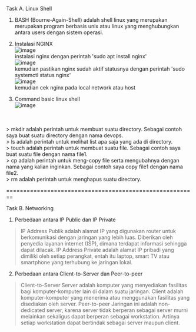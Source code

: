 Task A. Linux Shell

1. BASH (Bourne-Again-Shell) adalah shell linux yang merupakan merupakan program berbasis unix atau linux yang menghubungkan antara users dengan sistem operasi.

2. Instalasi NGINX
<br>![image](https://user-images.githubusercontent.com/52950376/225166676-1aaff619-b236-4037-b004-b37207621d02.png)
<br>instalasi nginx dengan perintah 'sudo apt install nginx'
<br>![image](https://user-images.githubusercontent.com/52950376/225166782-b76402e9-d370-4ecc-b66c-7c9892df7e7b.png)
<br>kemudian pastikan nginx sudah aktif statusnya dengan perintah 'sudo systemctl status nginx'
<br>![image](https://user-images.githubusercontent.com/52950376/225166992-4436b49d-036d-43fb-bd6d-985bb0ed88c2.png)
<br>kemudian cek nginx pada local network atau host

3. Command basic linux shell
<br>![image](https://user-images.githubusercontent.com/52950376/225167441-f2c0a1d3-b510-4517-bb2d-7a5df6be87be.png)
<br>
<br>> mkdir adalah perintah untuk membuat suatu directory. Sebagai contoh saya buat suatu directory dengan nama devops.
<br>> ls adalah perintah untuk melihat list apa saja yang ada di directory.
<br>> touch adalah perintah untuk membuat suatu file. Sebagai contoh saya buat suatu file dengan nama file1.
<br>> cp adalah perintah untuk meng-copy file serta mengubahnya dengan nama yang kalian inginkan. Sebagai contoh saya copy file1 dengan nama file2.
<br>> rm adalah perintah untuk menghapus suatu directory.

========================================================

Task B. Networking

1. Perbedaan antara IP Public dan IP Private
> IP Address Publik adalah alamat IP yang digunakan router untuk berkomunikasi dengan jaringan yang lebih luas. Diberikan oleh penyedia layanan internet (ISP), dimana terdapat informasi sehingga dapat dilacak.
> IP Address Private adalah alamat IP pribadi yang dimiliki oleh setiap perangkat, entah itu laptop, smart TV atau smartphone yang terhubung ke jaringan lokal.

2. Perbedaan antara Client-to-Server dan Peer-to-peer
> Client-to-Server
Server adalah komputer yang menyediakan fasilitas bagi komputer-komputer lain di dalam suatu jaringan. Client adalah komputer-komputer yang menerima atau menggunakan fasilitas yang disediakan oleh server.
> Peer-to-peer
Jaringan ini adalah non-dedicated server, karena server tidak berperan sebagai server murni melainkan sekaligus dapat berperan sebagai workstation. Artinya setiap workstation dapat bertindak sebagai server maupun client.
